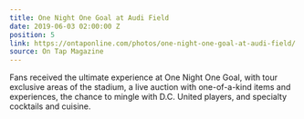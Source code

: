 ```yaml
---
title: One Night One Goal at Audi Field
date: 2019-06-03 02:00:00 Z
position: 5
link: https://ontaponline.com/photos/one-night-one-goal-at-audi-field/
source: On Tap Magazine
---
```


Fans received the ultimate experience at One Night One Goal, with tour exclusive areas of the stadium, a live auction with one-of-a-kind items and experiences, the chance to mingle with D.C. United players, and specialty cocktails and cuisine.